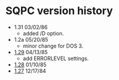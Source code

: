 # SQPC version history

- 1.31 03/02/86
  - added /D option.
- 1.2a 05/20/85
  - minor change for DOS 3.
- [1.29](1.29) 04/13/85
  - add ERRORLEVEL settings.
- [1.28](1.28) 01/10/85
- [1.27](1.27) 12/17/84
